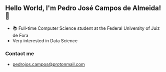 ## Hello World, I'm Pedro José Campos de Almeida! 👋

- 📚 Full-time Computer Science student at the Federal University of Juiz de Fora
- Very interested in Data Science

### Contact me
- pedrojos.campos@protonmail.com
